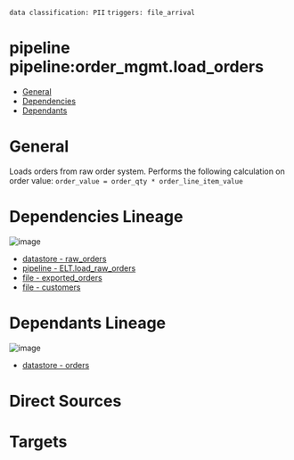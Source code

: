 `data classification: PII`
        `triggers: file_arrival`

# pipeline pipeline:order_mgmt.load_orders

- [General](#general)
- [Dependencies](#dependencies)
- [Dependants](#dependants)

# General <a name="general"></a>
Loads orders from raw order system. Performs the following calculation on order value:
  ```order_value = order_qty * order_line_item_value```


# Dependencies Lineage <a name="dependencies"></a>

![image](./dependencies.png)
- [datastore - raw_orders](https://github.com/datayoga-io/lineage/blob/main/example/output//datastores/raw_orders/raw_orders.md)
- [pipeline - ELT.load_raw_orders](https://github.com/datayoga-io/lineage/blob/main/example/output//pipelines/ELT/load_raw_orders/load_raw_orders.md)
- [file - exported_orders](https://github.com/datayoga-io/lineage/blob/main/example/output//files/exported_orders/exported_orders.md)
- [file - customers](https://github.com/datayoga-io/lineage/blob/main/example/output//files/customers/customers.md)

# Dependants Lineage <a name="dependants"></a>

![image](./dependants.png)
- [datastore - orders](https://github.com/datayoga-io/lineage/blob/main/example/output//datastores/orders/orders.md)

# Direct Sources


# Targets


